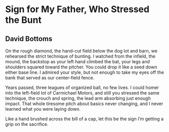 # Sign for My Father, Who Stressed the Bunt
## David Bottoms
On the rough diamond,
the hand-cut field below the dog lot and barn,
we rehearsed the strict technique
of bunting. I watched from the infield,
the mound, the backstop
as your left hand climbed the bat, your legs
and shoulders squared toward the pitcher.
You could drop it like a seed
down either base line. I admired your style,
but not enough to take my eyes off the bank
that served as our center-field fence.

Years passed, three leagues of organized ball,
no few lives. I could homer
into the left-field lot of Carmichael Motors,
and still you stressed the same technique,
the crouch and spring, the lead arm absorbing
just enough impact. That whole tiresome pitch
about basics never changing,
and I never learned what you were laying down.

Like a hand brushed across the bill of a cap,
let this be the sign
I’m getting a grip on the sacrifice.